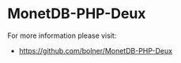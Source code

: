 MonetDB-PHP-Deux
================

For more information please visit:

- https://github.com/bolner/MonetDB-PHP-Deux
